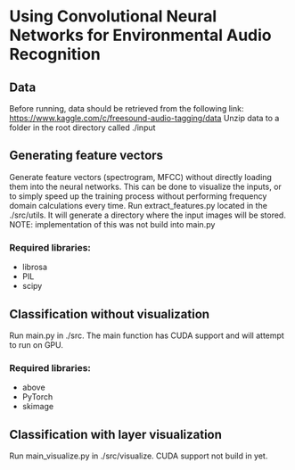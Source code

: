 # Using Convolutional Neural Networks for Environmental Audio Recognition

## Data 

Before running, data should be retrieved from the following link: https://www.kaggle.com/c/freesound-audio-tagging/data
Unzip data to a folder in the root directory called ./input

## Generating feature vectors 
Generate feature vectors (spectrogram, MFCC) without directly loading them into the neural networks. 
This can be done to visualize the inputs, or to simply speed up the training process without performing frequency domain calculations every time.
Run extract_features.py located in the ./src/utils. It will generate a directory where the input images will be stored. 
NOTE: implementation of this was not build into main.py

### Required libraries:
* librosa
* PIL
* scipy

## Classification without visualization
Run main.py in ./src. The main function has CUDA support and will attempt to run on GPU. 

### Required libraries:
* above
* PyTorch
* skimage

## Classification with layer visualization
Run main_visualize.py in ./src/visualize. CUDA support not build in yet. 
